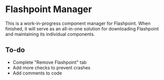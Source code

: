 # Flashpoint Manager
This is a work-in-progress component manager for Flashpoint. When finished, it will serve as an all-in-one solution for downloading Flashpoint and maintaining its individual components.

## To-do
* Complete "Remove Flashpoint" tab
* Add more checks to prevent crashes
* Add comments to code